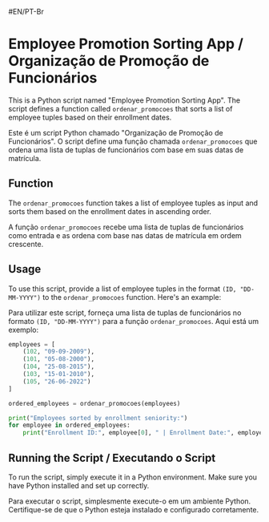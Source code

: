 #EN/PT-Br
# Employee Promotion Sorting App / Organização de Promoção de Funcionários

This is a Python script named "Employee Promotion Sorting App". The script defines a function called `ordenar_promocoes` that sorts a list of employee tuples based on their enrollment dates.

Este é um script Python chamado "Organização de Promoção de Funcionários". O script define uma função chamada `ordenar_promocoes` que ordena uma lista de tuplas de funcionários com base em suas datas de matrícula.

## Function

The `ordenar_promocoes` function takes a list of employee tuples as input and sorts them based on the enrollment dates in ascending order.

A função `ordenar_promocoes` recebe uma lista de tuplas de funcionários como entrada e as ordena com base nas datas de matrícula em ordem crescente.

## Usage

To use this script, provide a list of employee tuples in the format `(ID, "DD-MM-YYYY")` to the `ordenar_promocoes` function. Here's an example:

Para utilizar este script, forneça uma lista de tuplas de funcionários no formato `(ID, "DD-MM-YYYY")` para a função `ordenar_promocoes`. Aqui está um exemplo:

```python
employees = [
    (102, "09-09-2009"),  
    (101, "05-08-2000"), 
    (104, "25-08-2015"),  
    (103, "15-01-2010"),  
    (105, "26-06-2022")   
]         

ordered_employees = ordenar_promocoes(employees)

print("Employees sorted by enrollment seniority:")
for employee in ordered_employees:
    print("Enrollment ID:", employee[0], " | Enrollment Date:", employee[1]) 
```

## Running the Script / Executando o Script

To run the script, simply execute it in a Python environment. Make sure you have Python installed and set up correctly.

Para executar o script, simplesmente execute-o em um ambiente Python. Certifique-se de que o Python esteja instalado e configurado corretamente.
